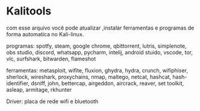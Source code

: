 # Kalitools
com esse arquivo você pode atualizar ,instalar ferramentas e programas de forma automatica no Kali-linux.

programas:
spotfy, steam, google chrome, qbittorrent, lutris, simplenote, obs studio, discord, whatsapp, pycharm, intelij, android stuido, vscode, tor, vlc, surfshark, bitwarden, flameshot

ferramentas:
metasploit, wifite, fluxion, ghydra, hydra, crunch, wifiphiser, sherlock, wireshark, proxychains, nmap, maltego, netcat, hashcat, hash-identifier, dsniff, john, bettercap, airgeddon, aircrack, reaver, set toolkit, asleap, armitage, rkhunter

Driver:
placa de rede wifi e bluetooth



